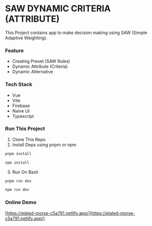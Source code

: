 # SAW DYNAMIC CRITERIA (ATTRIBUTE)
This Project contains app to make decision making using
SAW (Simple Adaptive Weighting).

### Feature
- Creating Preset (SAW Rules)
- Dynamic Attribute (Criteria)
- Dynamic Alternative

### Tech Stack
- Vue
- Vite
- Firebase
- Naive UI
- Typescript

### Run This Project
1. Clone This Repo
2. Install Deps using pnpm or npm
```bash
pnpm install
```
```bash
npm install
```
3. Run On Bash
```bash
pnpm run dev
```
```bash
npm run dev
```
### Online Demo
[https://elated-morse-c5a791.netlify.app/](https://elated-morse-c5a791.netlify.app/)